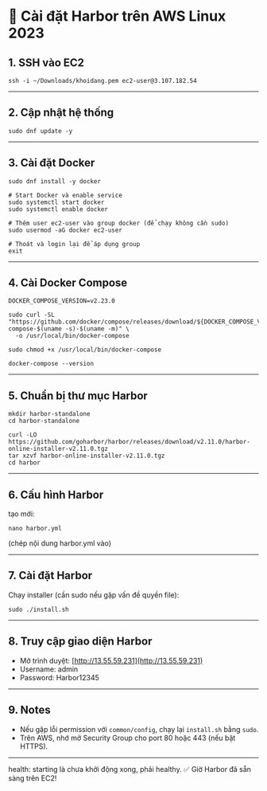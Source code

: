 # 🚀 Cài đặt Harbor trên AWS Linux 2023

## 1. SSH vào EC2

```
ssh -i ~/Downloads/khoidang.pem ec2-user@3.107.182.54
```

---

## 2. Cập nhật hệ thống

```
sudo dnf update -y
```

---

## 3. Cài đặt Docker

```
sudo dnf install -y docker

# Start Docker và enable service
sudo systemctl start docker
sudo systemctl enable docker

# Thêm user ec2-user vào group docker (để chạy không cần sudo)
sudo usermod -aG docker ec2-user

# Thoát và login lại để áp dụng group
exit
```

---

## 4. Cài Docker Compose

```
DOCKER_COMPOSE_VERSION=v2.23.0

sudo curl -SL "https://github.com/docker/compose/releases/download/${DOCKER_COMPOSE_VERSION}/docker-compose-$(uname -s)-$(uname -m)" \
  -o /usr/local/bin/docker-compose

sudo chmod +x /usr/local/bin/docker-compose

docker-compose --version
```

---

## 5. Chuẩn bị thư mục Harbor

```
mkdir harbor-standalone
cd harbor-standalone

curl -LO https://github.com/goharbor/harbor/releases/download/v2.11.0/harbor-online-installer-v2.11.0.tgz
tar xzvf harbor-online-installer-v2.11.0.tgz
cd harbor
```

---

## 6. Cấu hình Harbor

 tạo mới:

```
nano harbor.yml
```

(chép nội dung harbor.yml vào)


---

## 7. Cài đặt Harbor

Chạy installer (cần sudo nếu gặp vấn đề quyền file):

```
sudo ./install.sh
```

---

## 8. Truy cập giao diện Harbor

* Mở trình duyệt: [http://13.55.59.231](http://13.55.59.231)
* Username: admin
* Password: Harbor12345

---

## 9. Notes

* Nếu gặp lỗi permission với `common/config`, chạy lại `install.sh` bằng `sudo`.
* Trên AWS, nhớ mở Security Group cho port 80 hoặc 443 (nếu bật HTTPS).

---

health: starting là chưa khởi động xong, phải healthy.
✅ Giờ Harbor đã sẵn sàng trên EC2!
